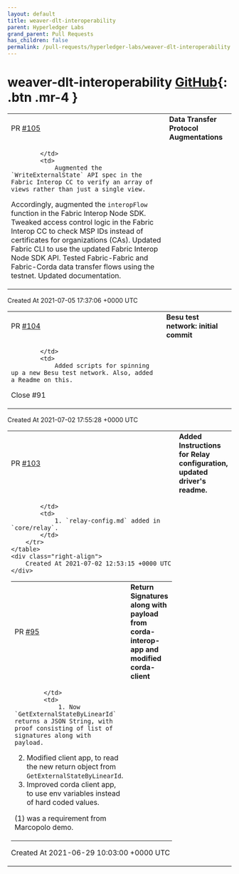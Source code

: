 ```yaml
---
layout: default
title: weaver-dlt-interoperability
parent: Hyperledger Labs
grand_parent: Pull Requests
has_children: false
permalink: /pull-requests/hyperledger-labs/weaver-dlt-interoperability
---
```


# weaver-dlt-interoperability <span class="fs-3 right-align">[GitHub](https://github.com/hyperledger-labs/weaver-dlt-interoperability){: .btn .mr-4 }</span>


<div>
    <table>
        <tr>
            <td>
                PR <a href="https://github.com/hyperledger-labs/weaver-dlt-interoperability/pull/105" class=".btn">#105</a>
            </td>
            <td>
                <b>
                    Data Transfer Protocol Augmentations
                </b>
            </td>
        </tr>
        <tr>
            <td>
                
            </td>
            <td>
                Augmented the `WriteExternalState` API spec in the Fabric Interop CC to verify an array of views rather than just a single view.
Accordingly, augmented the `interopFlow` function in the Fabric Interop Node SDK.
Tweaked access control logic in the Fabric Interop CC to check MSP IDs instead of certificates for organizations (CAs).
Updated Fabric CLI to use the updated Fabric Interop Node SDK API.
Tested Fabric-Fabric and Fabric-Corda data transfer flows using the testnet.
Updated documentation.
            </td>
        </tr>
    </table>
    <div class="right-align">
        Created At 2021-07-05 17:37:06 +0000 UTC
    </div>
</div>

<div>
    <table>
        <tr>
            <td>
                PR <a href="https://github.com/hyperledger-labs/weaver-dlt-interoperability/pull/104" class=".btn">#104</a>
            </td>
            <td>
                <b>
                    Besu test network: initial commit
                </b>
            </td>
        </tr>
        <tr>
            <td>
                
            </td>
            <td>
                Added scripts for spinning up a new Besu test network. Also, added a Readme on this.

Close #91 
            </td>
        </tr>
    </table>
    <div class="right-align">
        Created At 2021-07-02 17:55:28 +0000 UTC
    </div>
</div>

<div>
    <table>
        <tr>
            <td>
                PR <a href="https://github.com/hyperledger-labs/weaver-dlt-interoperability/pull/103" class=".btn">#103</a>
            </td>
            <td>
                <b>
                    Added Instructions for Relay configuration, updated driver's readme.
                </b>
            </td>
        </tr>
        <tr>
            <td>
                
            </td>
            <td>
                1. `relay-config.md` added in `core/relay`.
            </td>
        </tr>
    </table>
    <div class="right-align">
        Created At 2021-07-02 12:53:15 +0000 UTC
    </div>
</div>

<div>
    <table>
        <tr>
            <td>
                PR <a href="https://github.com/hyperledger-labs/weaver-dlt-interoperability/pull/95" class=".btn">#95</a>
            </td>
            <td>
                <b>
                    Return Signatures along with payload from corda-interop-app and modified corda-client
                </b>
            </td>
        </tr>
        <tr>
            <td>
                
            </td>
            <td>
                1. Now `GetExternalStateByLinearId` returns a JSON String, with proof consisting of list of signatures along with payload.
2. Modified client app, to read the new return object from `GetExternalStateByLinearId`.
3. Improved corda client app, to use env variables instead of hard coded values.

(1) was a requirement from Marcopolo demo.
            </td>
        </tr>
    </table>
    <div class="right-align">
        Created At 2021-06-29 10:03:00 +0000 UTC
    </div>
</div>

